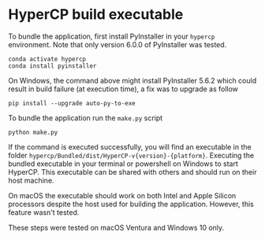 # HyperCP build executable

To bundle the application, first install PyInstaller in your `hypercp` environment. Note that only version 6.0.0 of PyInstaller was tested.

    conda activate hypercp
    conda install pyinstaller

On Windows, the command above might install PyInstaller 5.6.2 which could result in build failure (at execution time), a fix was to upgrade as follow

    pip install --upgrade auto-py-to-exe

To bundle the application run the `make.py` script

    python make.py

If the command is executed successfully, you will find an executable in the folder `hypercp/Bundled/dist/HyperCP-v{version}-{platform}`. Executing the bundled executable in your terminal or powershell on Windows to start HyperCP. This executable can be shared with others and should run on their host machine.

On macOS the executable should work on both Intel and Apple Silicon processors despite the host used for building the application. However, this feature wasn't tested.

These steps were tested on macOS Ventura and Windows 10 only.
